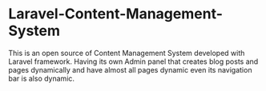 # Laravel-Content-Management-System
This is an open source of Content Management System developed with Laravel framework. Having its own Admin panel that creates blog posts and pages dynamically and have almost all pages dynamic even its navigation bar is also dynamic.
